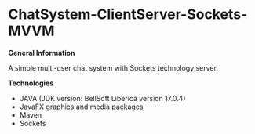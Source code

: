 # ChatSystem-ClientServer-Sockets-MVVM
 
<b>General Information</b>
<p>A simple multi-user chat system with Sockets technology server.</p> 

<b>Technologies</b>
<ul>
 <li>JAVA (JDK version: BellSoft Liberica version 17.0.4)</li>
 <li>JavaFX graphics and media packages</li>
 <li>Maven</li>
 <li>Sockets</li>
</ul>